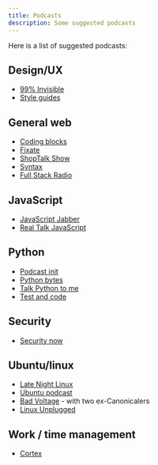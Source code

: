 ```yaml
---
title: Podcasts
description: Some suggested podcasts
---
```


Here is a list of suggested podcasts:

## Design/UX

- [99% Invisible](https://99percentinvisible.org/)
- [Style guides](http://styleguides.io/podcast/)

## General web

- [Coding blocks](https://www.codingblocks.net/)
- [Fixate](https://fixate.it/podcast/)
- [ShopTalk Show](http://shoptalkshow.com/)
- [Syntax](https://syntax.fm/)
- [Full Stack Radio](http://www.fullstackradio.com/)

## JavaScript

- [JavaScript Jabber](https://devchat.tv/js-jabber/)
- [Real Talk JavaScript](https://realtalkjavascript.simplecast.fm/)

## Python

- [Podcast init](https://www.podcastinit.com/)
- [Python bytes](https://pythonbytes.fm/)
- [Talk Python to me](https://talkpython.fm/)
- [Test and code](http://testandcode.com/)

## Security

- [Security now](https://twit.tv/shows/security-now)

## Ubuntu/linux

- [Late Night Linux](https://latenightlinux.com/)
- [Ubuntu podcast](http://ubuntupodcast.org/)
- [Bad Voltage](https://www.badvoltage.org/) - with two ex-Canonicalers
- [Linux Unplugged](http://linuxunplugged.com/)

## Work / time management

- [Cortex](https://www.relay.fm/cortex)
